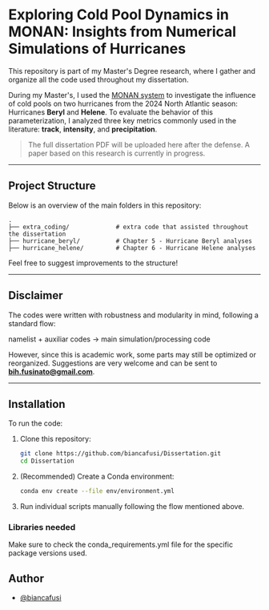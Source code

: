 
# Exploring Cold Pool Dynamics in MONAN: Insights from Numerical Simulations of Hurricanes

This repository is part of my Master's Degree research, where I gather and organize all the code used throughout my dissertation.

During my Master's, I used the [MONAN system](https://github.com/monanadmin/MONAN-Model) to investigate the influence of cold pools on two hurricanes from the 2024 North Atlantic season: Hurricanes **Beryl** and **Helene**. To evaluate the behavior of this parameterization, I analyzed three key metrics commonly used in the literature: **track**, **intensity**, and **precipitation**.

> The full dissertation PDF will be uploaded here after the defense. A paper based on this research is currently in progress.

---

## Project Structure

Below is an overview of the main folders in this repository:


```
.
├── extra_coding/             # extra code that assisted throughout the dissertation
├── hurricane_beryl/          # Chapter 5 - Hurricane Beryl analyses
├── hurricane_helene/         # Chapter 6 - Hurricane Helene analyses
```

Feel free to suggest improvements to the structure!

---

## Disclaimer

The codes were written with robustness and modularity in mind, following a standard flow:

namelist + auxiliar codes → main simulation/processing code

However, since this is academic work, some parts may still be optimized or reorganized. Suggestions are very welcome and can be sent to **bih.fusinato@gmail.com**.

---



## Installation

To run the code:

1. Clone this repository:
   ```bash
   git clone https://github.com/biancafusi/Dissertation.git
   cd Dissertation

2. (Recommended) Create a Conda environment:

    ```bash
    conda env create --file env/environment.yml

3. Run individual scripts manually following the flow mentioned above.

### Libraries needed

Make sure to check the conda_requirements.yml file for the specific package versions used.
## Author

- [@biancafusi](https://www.github.com/biancafusi)

